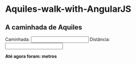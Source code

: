 # Aquiles-walk-with-AngularJS

<!DOCTYPE html>
<html>
<body>
<script src="https://ajax.googleapis.com/ajax/libs/angularjs/1.6.9/angular.min.js"></script>

<div data-ng-app="" data-ng-init="caminhada=0;distancia=20">

<h2>A caminhada de Aquiles</h2>

Caminhada: <input type="number" data-ng-model="caminhada">
 Distância: <input type="number" data-ng-model="distancia">

<p><b>Até agora foram: </b><span ng-bind="distancia/2**caminhada"></span><b> metros</b></p>

</div>

</body>
</html>
